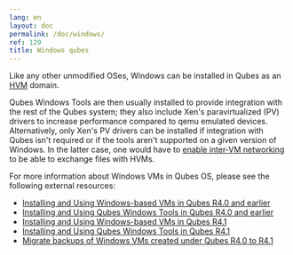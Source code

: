 ```yaml
---
lang: en
layout: doc
permalink: /doc/windows/
ref: 129
title: Windows qubes
---
```


Like any other unmodified OSes, Windows can be installed in Qubes as an [HVM](/doc/standalone-and-hvm/) domain.

Qubes Windows Tools are then usually installed to provide integration with the rest of the Qubes system; they also include Xen's paravirtualized (PV) drivers to increase performance compared to qemu emulated devices. Alternatively, only Xen's PV drivers can be installed if integration with Qubes isn't required or if the tools aren't supported on a given version of Windows. In the latter case, one would have to [enable inter-VM networking](/doc/firewall/#enabling-networking-between-two-qubes) to be able to exchange files with HVMs.

For more information about Windows VMs in Qubes OS, please see the following external resources:

* [Installing and Using Windows-based VMs in Qubes R4.0 and earlier](https://github.com/Qubes-Community/Contents/blob/master/docs/os/windows/windows-vm.md)
* [Installing and Using Qubes Windows Tools in Qubes R4.0 and earlier](https://github.com/Qubes-Community/Contents/blob/master/docs/os/windows/windows-tools.md)
* [Installing and Using Windows-based VMs in Qubes R4.1](https://github.com/Qubes-Community/Contents/blob/master/docs/os/windows/windows-vm41.md)
* [Installing and Using Qubes Windows Tools in Qubes R4.1](https://github.com/Qubes-Community/Contents/blob/master/docs/os/windows/windows-tools41.md)
* [Migrate backups of Windows VMs created under Qubes R4.0 to R4.1](https://github.com/Qubes-Community/Contents/blob/master/docs/os/windows/windows-migrate41.md)
